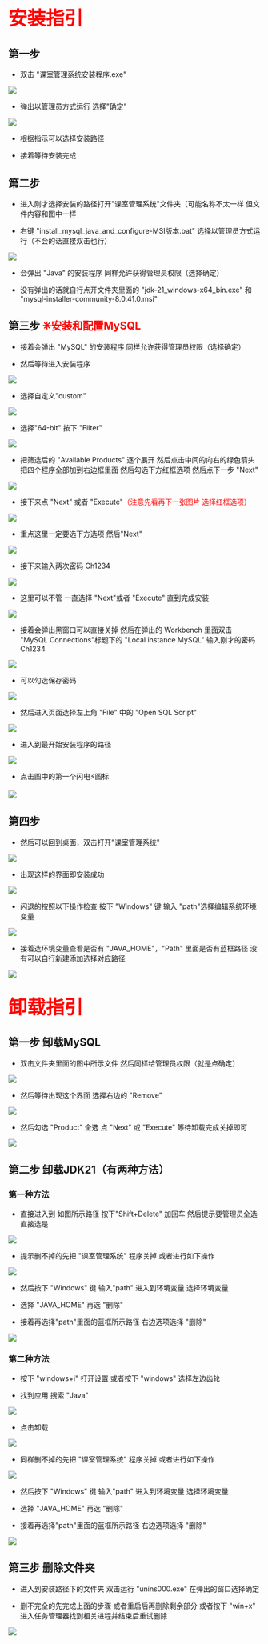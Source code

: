 <span id="1206"></span>

## <span style="font-size: 28pt;"><span style="color: #FF0000;">安装指引</span></span>

## 第一步

-   双击 "课室管理系统安装程序.exe"

<img src="安装指引_files/Image.png" style="--en-uploadstate:uploaded;"
type="image/png" data-filename="Image.png" />

-   弹出以管理员方式运行 选择"确定"

<img src="安装指引_files/Image%20%5B1%5D.png"
style="--en-uploadstate:uploaded;" type="image/png"
data-filename="Image.png" />

-   根据指示可以选择安装路径

-   接着等待安装完成

## 第二步

-   进入刚才选择安装的路径打开"课室管理系统"文件夹（可能名称不太一样
    但文件内容和图中一样

-   右键 "install\_mysql\_java\_and\_configure-MSI版本.bat"
    选择以管理员方式运行（不会的话直接双击也行）

<img src="安装指引_files/Image%20%5B2%5D.png"
style="--en-uploadstate:uploaded;" type="image/png"
data-filename="Image.png" />

-   会弹出 "Java" 的安装程序 同样允许获得管理员权限（选择确定）

-   没有弹出的话就自行点开文件夹里面的 "jdk-21\_windows-x64\_bin.exe" 和
    "mysql-installer-community-8.0.41.0.msi"

## 第三步 <span style="color: #FF0000;">✳安装和配置MySQL</span>

-   接着会弹出 "MySQL" 的安装程序 同样允许获得管理员权限（选择确定）

-   然后等待进入安装程序

<img src="安装指引_files/Image%20%5B3%5D.png"
style="--en-uploadstate:uploaded;" type="image/png"
data-filename="Image.png" />

-   选择自定义"custom"

<img src="安装指引_files/4a74c3750839f951b5df20158b96926d.png"
style="--en-uploadstate:uploaded;" type="image/png"
data-filename="4a74c3750839f951b5df20158b96926d.png" />

-   选择"64-bit" 按下 "Filter"

<img src="安装指引_files/89a9b77ec2faf0c7d73d3e91aff138ac.png"
style="--en-uploadstate:uploaded;" type="image/png"
data-filename="89a9b77ec2faf0c7d73d3e91aff138ac.png" />

-   把筛选后的 "Available Products" 逐个展开
    然后点击中间的向右的绿色箭头 把四个程序全部加到右边框里面
    然后勾选下方红框选项 然后点下一步 "Next"

<img src="安装指引_files/c6bdeafe3844412ca4ddbb6f65d0ad30.png"
style="--en-uploadstate:uploaded;" type="image/png"
data-filename="c6bdeafe3844412ca4ddbb6f65d0ad30.png" />

-   接下来点 "Next" 或者
    "Execute"<span style="color: #FF0000;">（注意先看再下一张图片
    选择红框选项）</span>

<img src="安装指引_files/Image%20%5B4%5D.png"
style="--en-uploadstate:uploaded;" type="image/png"
data-filename="Image.png" />

-   重点这里一定要选下方选项 然后"Next"

<img src="安装指引_files/85af3a5d2aa74946ac56eef5e1f1b731.png"
style="--en-uploadstate:uploaded;" type="image/png"
data-filename="85af3a5d2aa74946ac56eef5e1f1b731.png" />

-   接下来输入两次密码 Ch1234

<img src="安装指引_files/Image%20%5B5%5D.png"
style="--en-uploadstate:uploaded;" type="image/png"
data-filename="Image.png" />

-   这里可以不管 一直选择 "Next"或者 "Execute" 直到完成安装

<img src="安装指引_files/Image%20%5B6%5D.png"
style="--en-uploadstate:uploaded;" type="image/png"
data-filename="Image.png" />

-   接着会弹出黑窗口可以直接关掉 然后在弹出的 Workbench 里面双击 "MySQL
    Connections"标题下的 "Local instance MySQL" 输入刚才的密码 Ch1234

<img src="安装指引_files/Image%20%5B7%5D.png"
style="--en-uploadstate:uploaded;" type="image/png"
data-filename="Image.png" />

-   可以勾选保存密码

<img src="安装指引_files/Image%20%5B8%5D.png"
style="--en-uploadstate:uploaded;" type="image/png"
data-filename="Image.png" />

-   然后进入页面选择左上角 "File" 中的 "Open SQL Script"

<img src="安装指引_files/Image%20%5B9%5D.png"
style="--en-uploadstate:uploaded;" type="image/png"
data-filename="Image.png" />

-   进入到最开始安装程序的路径

<img src="安装指引_files/Image%20%5B10%5D.png"
style="--en-uploadstate:uploaded;" type="image/png"
data-filename="Image.png" />

-   点击图中的第一个闪电⚡图标

<img src="安装指引_files/Image%20%5B11%5D.png"
style="--en-uploadstate:uploaded;" type="image/png"
data-filename="Image.png" />

## 第四步

-   然后可以回到桌面，双击打开"课室管理系统"

<img src="安装指引_files/Image%20%5B12%5D.png"
style="--en-uploadstate:uploaded;" type="image/png"
data-filename="Image.png" />

-   出现这样的界面即安装成功

<img src="安装指引_files/Image%20%5B13%5D.png"
style="--en-uploadstate:uploaded;" type="image/png"
data-filename="Image.png" />

-   闪退的按照以下操作检查 按下 "Windows" 键 输入
    "path"选择编辑系统环境变量

<img src="安装指引_files/Image%20%5B14%5D.png"
style="--en-uploadstate:uploaded;" type="image/png"
data-filename="Image.png" />

-   接着选环境变量查看是否有 "JAVA\_HOME"，"Path" 里面是否有蓝框路径
    没有可以自行新建添加选择对应路径

<img src="安装指引_files/Image%20%5B15%5D.png"
style="--en-uploadstate:uploaded;" type="image/png"
data-filename="Image.png" />

  

## <span style="font-size: 28pt;"><span style="color: #FF0000;">卸载指引</span></span>

## 第一步 卸载MySQL

-   双击文件夹里面的图中所示文件 然后同样给管理员权限（就是点确定）

<img src="安装指引_files/Image%20%5B16%5D.png"
style="--en-uploadstate:uploaded;" type="image/png"
data-filename="Image.png" />

-   然后等待出现这个界面 选择右边的 "Remove"

<img src="安装指引_files/Image%20%5B17%5D.png"
style="--en-uploadstate:uploaded;" type="image/png"
data-filename="Image.png" />

-   然后勾选 "Product" 全选 点 "Next" 或 "Execute" 等待卸载完成关掉即可

<img src="安装指引_files/Image%20%5B18%5D.png"
style="--en-uploadstate:uploaded;" type="image/png"
data-filename="Image.png" />

## 第二步 卸载JDK21（有两种方法）

### 第一种方法

-   直接进入到 如图所示路径 按下"Shift+Delete" 加回车
    然后提示要管理员全选 直接选是

<img src="安装指引_files/Image%20%5B19%5D.png"
style="--en-uploadstate:uploaded;" type="image/png"
data-filename="Image.png" />

-   提示删不掉的先把 "课室管理系统" 程序关掉 或者进行如下操作

<img src="安装指引_files/Image%20%5B20%5D.png"
style="--en-uploadstate:uploaded;" type="image/png"
data-filename="Image.png" />

-   然后按下 "Windows" 键 输入"path" 进入到环境变量 选择环境变量

-   选择 "JAVA\_HOME" 再选 "删除"

-   接着再选择"path"里面的蓝框所示路径 右边选项选择 "删除"

<img src="安装指引_files/Image%20%5B21%5D.png"
style="--en-uploadstate:uploaded;" type="image/png"
data-filename="Image.png" />

  

### 第二种方法

-   按下 "windows+i" 打开设置 或者按下 "windows" 选择左边齿轮

-   找到应用 搜索 "Java"

<img src="安装指引_files/Image%20%5B22%5D.png"
style="--en-uploadstate:uploaded;" type="image/png"
data-filename="Image.png" />

-   点击卸载

<img src="安装指引_files/Image%20%5B23%5D.png"
style="--en-uploadstate:uploaded;" type="image/png"
data-filename="Image.png" />

-   同样删不掉的先把 "课室管理系统" 程序关掉 或者进行如下操作

<img src="安装指引_files/Image%20%5B24%5D.png"
style="--en-uploadstate:uploaded;" type="image/png"
data-filename="Image.png" />

-   然后按下 "Windows" 键 输入"path" 进入到环境变量 选择环境变量

-   选择 "JAVA\_HOME" 再选 "删除"

-   接着再选择"path"里面的蓝框所示路径 右边选项选择 "删除"

<img src="安装指引_files/Image%20%5B25%5D.png"
style="--en-uploadstate:uploaded;" type="image/png"
data-filename="Image.png" />

## 第三步 删除文件夹

-   进入到安装路径下的文件夹 双击运行 "unins000.exe"
    在弹出的窗口选择确定

-   删不完全的先完成上面的步骤 或者重启后再删除剩余部分 或者按下 "win+x"
    进入任务管理器找到相关进程并结束后重试删除

<img src="安装指引_files/Image%20%5B26%5D.png"
style="--en-uploadstate:uploaded;" type="image/png"
data-filename="Image.png" />
